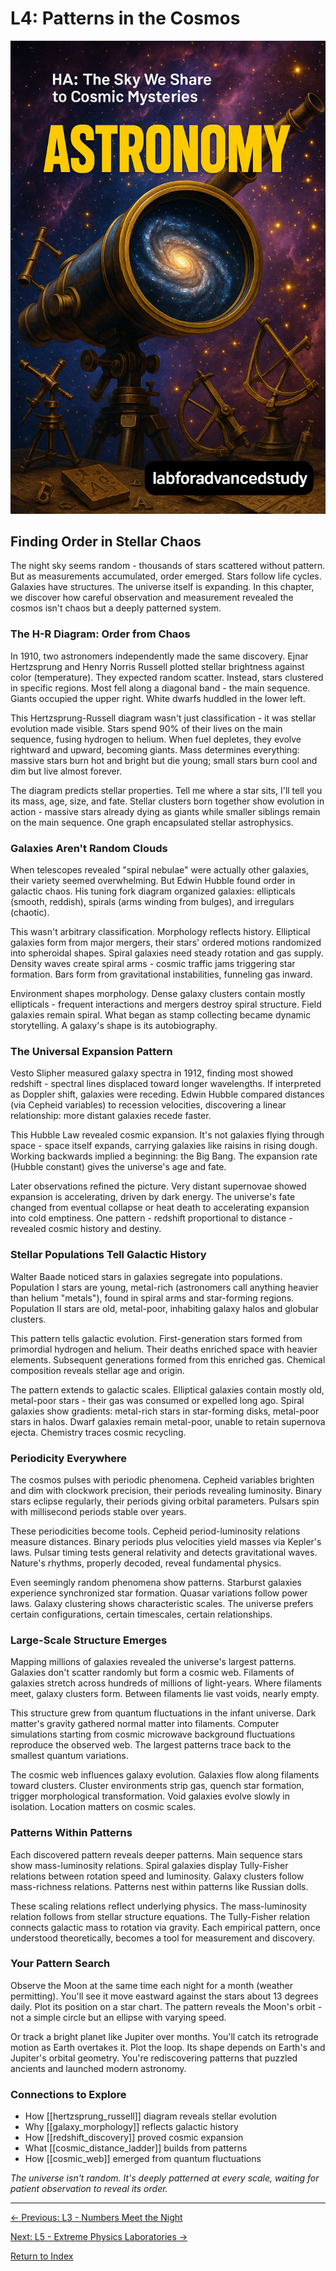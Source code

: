 # L4: Patterns in the Cosmos

![Astronomy](../cover/astronomy.png)

## Finding Order in Stellar Chaos

The night sky seems random - thousands of stars scattered without pattern. But as measurements accumulated, order emerged. Stars follow life cycles. Galaxies have structures. The universe itself is expanding. In this chapter, we discover how careful observation and measurement revealed the cosmos isn't chaos but a deeply patterned system.

### The H-R Diagram: Order from Chaos

In 1910, two astronomers independently made the same discovery. Ejnar Hertzsprung and Henry Norris Russell plotted stellar brightness against color (temperature). They expected random scatter. Instead, stars clustered in specific regions. Most fell along a diagonal band - the main sequence. Giants occupied the upper right. White dwarfs huddled in the lower left.

This Hertzsprung-Russell diagram wasn't just classification - it was stellar evolution made visible. Stars spend 90% of their lives on the main sequence, fusing hydrogen to helium. When fuel depletes, they evolve rightward and upward, becoming giants. Mass determines everything: massive stars burn hot and bright but die young; small stars burn cool and dim but live almost forever.

The diagram predicts stellar properties. Tell me where a star sits, I'll tell you its mass, age, size, and fate. Stellar clusters born together show evolution in action - massive stars already dying as giants while smaller siblings remain on the main sequence. One graph encapsulated stellar astrophysics.

### Galaxies Aren't Random Clouds

When telescopes revealed "spiral nebulae" were actually other galaxies, their variety seemed overwhelming. But Edwin Hubble found order in galactic chaos. His tuning fork diagram organized galaxies: ellipticals (smooth, reddish), spirals (arms winding from bulges), and irregulars (chaotic).

This wasn't arbitrary classification. Morphology reflects history. Elliptical galaxies form from major mergers, their stars' ordered motions randomized into spheroidal shapes. Spiral galaxies need steady rotation and gas supply. Density waves create spiral arms - cosmic traffic jams triggering star formation. Bars form from gravitational instabilities, funneling gas inward.

Environment shapes morphology. Dense galaxy clusters contain mostly ellipticals - frequent interactions and mergers destroy spiral structure. Field galaxies remain spiral. What began as stamp collecting became dynamic storytelling. A galaxy's shape is its autobiography.

### The Universal Expansion Pattern

Vesto Slipher measured galaxy spectra in 1912, finding most showed redshift - spectral lines displaced toward longer wavelengths. If interpreted as Doppler shift, galaxies were receding. Edwin Hubble compared distances (via Cepheid variables) to recession velocities, discovering a linear relationship: more distant galaxies recede faster.

This Hubble Law revealed cosmic expansion. It's not galaxies flying through space - space itself expands, carrying galaxies like raisins in rising dough. Working backwards implied a beginning: the Big Bang. The expansion rate (Hubble constant) gives the universe's age and fate.

Later observations refined the picture. Very distant supernovae showed expansion is accelerating, driven by dark energy. The universe's fate changed from eventual collapse or heat death to accelerating expansion into cold emptiness. One pattern - redshift proportional to distance - revealed cosmic history and destiny.

### Stellar Populations Tell Galactic History

Walter Baade noticed stars in galaxies segregate into populations. Population I stars are young, metal-rich (astronomers call anything heavier than helium "metals"), found in spiral arms and star-forming regions. Population II stars are old, metal-poor, inhabiting galaxy halos and globular clusters.

This pattern tells galactic evolution. First-generation stars formed from primordial hydrogen and helium. Their deaths enriched space with heavier elements. Subsequent generations formed from this enriched gas. Chemical composition reveals stellar age and origin.

The pattern extends to galactic scales. Elliptical galaxies contain mostly old, metal-poor stars - their gas was consumed or expelled long ago. Spiral galaxies show gradients: metal-rich stars in star-forming disks, metal-poor stars in halos. Dwarf galaxies remain metal-poor, unable to retain supernova ejecta. Chemistry traces cosmic recycling.

### Periodicity Everywhere

The cosmos pulses with periodic phenomena. Cepheid variables brighten and dim with clockwork precision, their periods revealing luminosity. Binary stars eclipse regularly, their periods giving orbital parameters. Pulsars spin with millisecond periods stable over years.

These periodicities become tools. Cepheid period-luminosity relations measure distances. Binary periods plus velocities yield masses via Kepler's laws. Pulsar timing tests general relativity and detects gravitational waves. Nature's rhythms, properly decoded, reveal fundamental physics.

Even seemingly random phenomena show patterns. Starburst galaxies experience synchronized star formation. Quasar variations follow power laws. Galaxy clustering shows characteristic scales. The universe prefers certain configurations, certain timescales, certain relationships.

### Large-Scale Structure Emerges

Mapping millions of galaxies revealed the universe's largest patterns. Galaxies don't scatter randomly but form a cosmic web. Filaments of galaxies stretch across hundreds of millions of light-years. Where filaments meet, galaxy clusters form. Between filaments lie vast voids, nearly empty.

This structure grew from quantum fluctuations in the infant universe. Dark matter's gravity gathered normal matter into filaments. Computer simulations starting from cosmic microwave background fluctuations reproduce the observed web. The largest patterns trace back to the smallest quantum variations.

The cosmic web influences galaxy evolution. Galaxies flow along filaments toward clusters. Cluster environments strip gas, quench star formation, trigger morphological transformation. Void galaxies evolve slowly in isolation. Location matters on cosmic scales.

### Patterns Within Patterns

Each discovered pattern reveals deeper patterns. Main sequence stars show mass-luminosity relations. Spiral galaxies display Tully-Fisher relations between rotation speed and luminosity. Galaxy clusters follow mass-richness relations. Patterns nest within patterns like Russian dolls.

These scaling relations reflect underlying physics. The mass-luminosity relation follows from stellar structure equations. The Tully-Fisher relation connects galactic mass to rotation via gravity. Each empirical pattern, once understood theoretically, becomes a tool for measurement and discovery.

### Your Pattern Search

Observe the Moon at the same time each night for a month (weather permitting). You'll see it move eastward against the stars about 13 degrees daily. Plot its position on a star chart. The pattern reveals the Moon's orbit - not a simple circle but an ellipse with varying speed.

Or track a bright planet like Jupiter over months. You'll catch its retrograde motion as Earth overtakes it. Plot the loop. Its shape depends on Earth's and Jupiter's orbital geometry. You're rediscovering patterns that puzzled ancients and launched modern astronomy.

### Connections to Explore

- How [[hertzsprung_russell]] diagram reveals stellar evolution
- Why [[galaxy_morphology]] reflects galactic history
- How [[redshift_discovery]] proved cosmic expansion
- What [[cosmic_distance_ladder]] builds from patterns
- How [[cosmic_web]] emerged from quantum fluctuations

*The universe isn't random. It's deeply patterned at every scale, waiting for patient observation to reveal its order.*

---

[← Previous: L3 - Numbers Meet the Night](L3_Numbers_Meet_the_Night.md)

[Next: L5 - Extreme Physics Laboratories →](L5_Extreme_Physics_Laboratories.md)

[Return to Index](HA_Astronomy_Index.md)